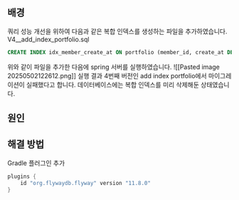 
## 배경
쿼리 성능 개선을 위하여 다음과 같은 복합 인덱스를 생성하는 파일을 추가하였습니다.
V4__add_index_portfolio.sql
```sql
CREATE INDEX idx_member_create_at ON portfolio (member_id, create_at DESC);
```

위와 같이 파일을 추가한 다음에 spring 서버를 실행하였습니다.
![[Pasted image 20250502122612.png]]
실행 결과 4번째 버전인 add index portfolio에서 마이그레이션이 실패했다고 합니다. 데이터베이스에는 복합 인덱스를 미리 삭제해둔 상태였습니다.

## 원인


## 해결 방법
Gradle 플러그인 추가
```gradle
plugins {
    id "org.flywaydb.flyway" version "11.8.0"
}
```

